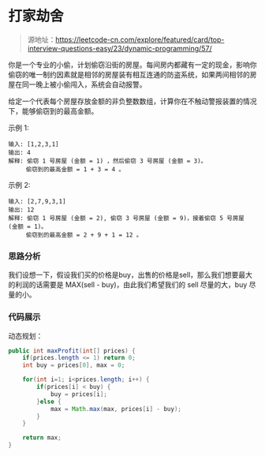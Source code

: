 # 打家劫舍

> 源地址：https://leetcode-cn.com/explore/featured/card/top-interview-questions-easy/23/dynamic-programming/57/

你是一个专业的小偷，计划偷窃沿街的房屋。每间房内都藏有一定的现金，影响你偷窃的唯一制约因素就是相邻的房屋装有相互连通的防盗系统，如果两间相邻的房屋在同一晚上被小偷闯入，系统会自动报警。

给定一个代表每个房屋存放金额的非负整数数组，计算你在不触动警报装置的情况下，能够偷窃到的最高金额。

示例 1:
```
输入: [1,2,3,1]
输出: 4
解释: 偷窃 1 号房屋 (金额 = 1) ，然后偷窃 3 号房屋 (金额 = 3)。
     偷窃到的最高金额 = 1 + 3 = 4 。
```
示例 2:
```
输入: [2,7,9,3,1]
输出: 12
解释: 偷窃 1 号房屋 (金额 = 2), 偷窃 3 号房屋 (金额 = 9)，接着偷窃 5 号房屋 (金额 = 1)。
     偷窃到的最高金额 = 2 + 9 + 1 = 12 。
```

### 思路分析
我们设想一下，假设我们买的价格是buy，出售的价格是sell，那么我们想要最大的利润的话需要是 MAX(sell - buy)，由此我们希望我们的 sell 尽量的大，buy 尽量的小。


### 代码展示
动态规划：
```java
public int maxProfit(int[] prices) {
    if(prices.length <= 1) return 0;
    int buy = prices[0], max = 0;

    for(int i=1; i<prices.length; i++) {
        if(prices[i] < buy) {
            buy = prices[i];
        }else {
            max = Math.max(max, prices[i] - buy);
        }
    }

    return max;
}
```